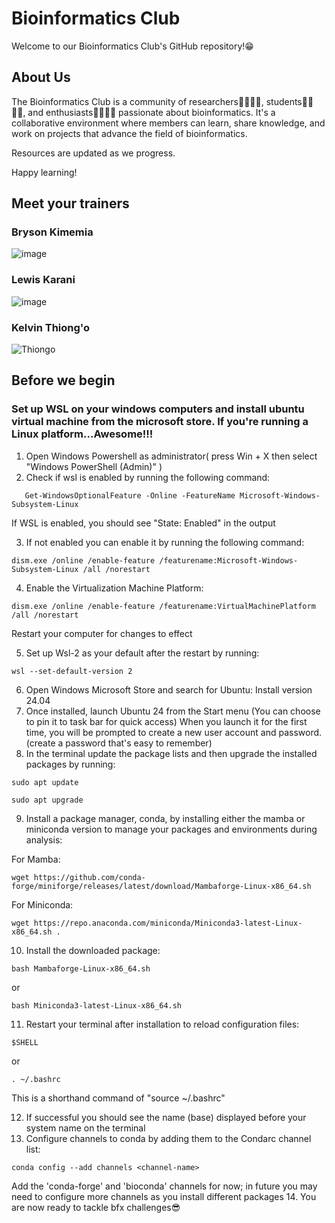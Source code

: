 # Bioinformatics Club
Welcome to our Bioinformatics Club's GitHub repository!😁

## About Us
The Bioinformatics Club is a community of researchers👩‍🔬👨‍🔬, students👩‍🎓👨‍🎓, and enthusiasts👩‍💻👨‍💻 passionate about bioinformatics. 
It's a collaborative environment where members can learn, share knowledge, and work on projects that advance the field of bioinformatics.

Resources are updated as we progress.

Happy learning!
## Meet your trainers
### Bryson Kimemia
![image](https://github.com/user-attachments/assets/eb3ef003-0447-471f-ae8e-7142510169cc)

### Lewis Karani
![image](https://github.com/user-attachments/assets/0a871a6f-e641-4b34-9a7c-161c856c611f)


### Kelvin Thiong'o
![Thiongo](https://github.com/user-attachments/assets/d4d0850c-69c3-4e4c-8fa7-cc84f0c68ec8)

## Before we begin
### Set up WSL on your windows computers and install ubuntu virtual machine from the microsoft store. If you're running a Linux platform...Awesome!!!

1. Open Windows Powershell as administrator( press Win + X then select "Windows PowerShell (Admin)" )
2. Check if wsl is enabled by running the following command:
```
   Get-WindowsOptionalFeature -Online -FeatureName Microsoft-Windows-Subsystem-Linux
 ```   
If WSL is enabled, you should see "State: Enabled" in the output

3. If not enabled you can enable it by running the following command:
```
dism.exe /online /enable-feature /featurename:Microsoft-Windows-Subsystem-Linux /all /norestart
```
4. Enable the Virtualization Machine Platform:
```
dism.exe /online /enable-feature /featurename:VirtualMachinePlatform /all /norestart
```
Restart your computer for changes to effect

5. Set up Wsl-2 as your default after the restart by running:
```
wsl --set-default-version 2
```
6. Open Windows Microsoft Store and search for Ubuntu: Install version 24.04
7. Once installed, launch Ubuntu 24 from the Start menu (You can choose to pin it to task bar for quick access)
   When you launch it for the first time, you will be prompted to create a new user account and password.(create a password that's easy to remember)
8. In the terminal update the package lists and then upgrade the installed packages by running:
```
sudo apt update
```
```
sudo apt upgrade
```
9. Install a package manager, conda, by installing either the mamba or miniconda version to manage your packages and environments during analysis:
    
For Mamba:
```
wget https://github.com/conda-forge/miniforge/releases/latest/download/Mambaforge-Linux-x86_64.sh
```
   For Miniconda:
   ```
wget https://repo.anaconda.com/miniconda/Miniconda3-latest-Linux-x86_64.sh .
```
   
10. Install the downloaded package:
```
bash Mambaforge-Linux-x86_64.sh
```
or
```
bash Miniconda3-latest-Linux-x86_64.sh
```
11. Restart your terminal after installation to reload configuration files:
```
$SHELL
```
or
```
. ~/.bashrc
```
This is a shorthand command of "source ~/.bashrc"

12. If successful you should see the name (base) displayed before your system name on the terminal
13. Configure channels to conda by adding them to the Condarc channel list:
```
conda config --add channels <channel-name>
```
Add the 'conda-forge' and 'bioconda' channels for now; in future you may need to configure more channels as you install different packages
14. You are now ready to tackle bfx challenges😎
    
